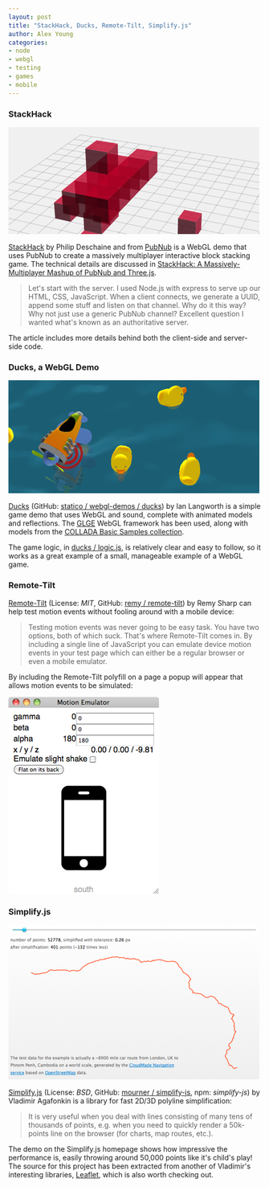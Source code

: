 ```yaml
---
layout: post
title: "StackHack, Ducks, Remote-Tilt, Simplify.js"
author: Alex Young
categories: 
- node
- webgl
- testing
- games
- mobile
---
```


### StackHack

![StackHack screenshot](/images/posts/stackhack.png)

[StackHack](http://stackhack.com/) by Philip Deschaine and from [PubNub](http://www.pubnub.com/) is a WebGL demo that uses PubNub to create a massively multiplayer interactive block stacking game.  The technical details are discussed in [StackHack: A Massively-Multiplayer Mashup of PubNub and Three.js](http://www.pubnub.com/blog/stackhack).

> Let's start with the server. I used Node.js with express to serve up our HTML, CSS, JavaScript.
> When a client connects, we generate a UUID, append some stuff and listen on that channel.
> Why do it this way? Why not just use a generic PubNub channel? Excellent question
> I wanted what's known as an authoritative server.

The article includes more details behind both the client-side and server-side code.

### Ducks, a WebGL Demo

![Ducks screenshot](/images/posts/ducks.png)

[Ducks](http://statico.github.com/webgl-demos/ducks/) (GitHub: [statico / webgl-demos / ducks](https://github.com/statico/webgl-demos/tree/master/ducks)) by Ian Langworth is a simple game demo that uses WebGL and sound, complete with animated models and reflections.  The [GLGE](http://www.glge.org/) WebGL framework has been used, along with models from the [COLLADA Basic Samples collection](https://collada.org/owl/browse.php?sess=0&parent=120&expand=1&order=name&curview=0&sortname=ASC).

The game logic, in [ducks / logic.js](https://github.com/statico/webgl-demos/blob/master/ducks/logic.js), is relatively clear and easy to follow, so it works as a great example of a small, manageable example of a WebGL game.

### Remote-Tilt

[Remote-Tilt](http://remote-tilt.com/) (License: _MIT_, GitHub: [remy / remote-tilt](https://github.com/remy/remote-tilt)) by Remy Sharp can help test motion events without fooling around with a mobile device:

> Testing motion events was never going to be easy task. You have two options, both of which suck.
> That's where Remote-Tilt comes in. By including a single line of JavaScript you can emulate device motion events in your test page which can either be a regular browser or even a mobile emulator.

By including the Remote-Tilt polyfill on a page a popup will appear that allows motion events to be simulated:

![Remote-Tilt motion emulator](/images/posts/motion-emulator.png)

### Simplify.js

![Simplify.js demo screenshot](/images/posts/simplifyjs.png)

[Simplify.js](http://mourner.github.com/simplify-js/) (License: _BSD_, GitHub: [mourner / simplify-js](https://github.com/mourner/simplify-js), npm: _simplify-js_) by Vladimir Agafonkin is a library for fast 2D/3D polyline simplification:

> It is very useful when you deal with lines consisting of many tens of thousands of points,
> e.g. when you need to quickly render a 50k-points line on the browser (for charts, map routes, etc.).

The demo on the Simplify.js homepage shows how impressive the performance is, easily throwing around 50,000 points like it's child's play!  The source for this project has been extracted from another of Vladimir's interesting libraries, [Leaflet](http://leaflet.cloudmade.com/), which is also worth checking out.
